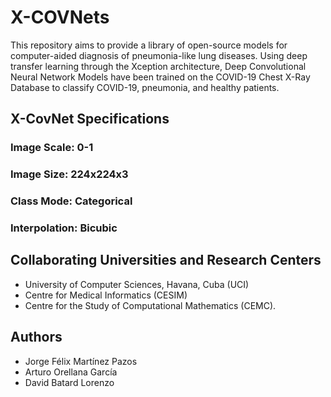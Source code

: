 # X-COVNets
This repository aims to provide a library of open-source models for computer-aided diagnosis of pneumonia-like lung diseases. Using deep transfer learning through the Xception architecture, Deep Convolutional Neural Network Models have been trained on the COVID-19 Chest X-Ray Database to classify COVID-19, pneumonia, and healthy patients.
## X-CovNet Specifications
### Image Scale: 0-1
### Image Size: 224x224x3
### Class Mode: Categorical
### Interpolation: Bicubic
## Collaborating Universities and Research Centers
- University of Computer Sciences, Havana, Cuba (UCI)
- Centre for Medical Informatics (CESIM)
- Centre for the Study of Computational Mathematics (CEMC).
## Authors
- Jorge Félix Martínez Pazos
- Arturo Orellana García
- David Batard Lorenzo
